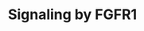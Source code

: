 ---
annotations:
- type: Pathway Ontology
  value: signaling pathway
authors:
- ReactomeTeam
- Egonw
description: The 22 members of the fibroblast growth factor (FGF) family of growth
  factors mediate their cellular responses by binding to and activating the different
  isoforms encoded by the four receptor tyrosine kinases (RTKs) designated FGFR1,
  FGFR2, FGFR3 and FGFR4. These receptors are key regulators of several developmental
  processes in which cell fate and differentiation to various tissue lineages are
  determined. Unlike other growth factors, FGFs act in concert with heparin or heparan
  sulfate proteoglycan (HSPG) to activate FGFRs and to induce the pleiotropic responses
  that lead to the variety of cellular responses induced by this large family of growth
  factors. An alternative, FGF-independent, source of FGFR activation originates from
  the interaction with cell adhesion molecules, typically in the context of interactions
  on neural cell membranes and is crucial for neuronal survival and development.<br><br>Upon
  ligand binding, receptor dimers are formed and their intrinsic tyrosine kinase is
  activated causing phosphorylation of multiple tyrosine residues on the receptors.
  These then serve as docking sites for the recruitment of SH2 (src homology-2) or
  PTB (phosphotyrosine binding) domains of adaptors, docking proteins or signaling
  enzymes. Signaling complexes are assembled and recruited to the active receptors
  resulting in a cascade of phosphorylation events.<br><br>This leads to stimulation
  of intracellular signaling pathways that control cell proliferation, cell differentiation,
  cell migration, cell survival and cell shape, depending on the cell type or stage
  of maturation.<br>  View original pathway at [http://www.reactome.org/PathwayBrowser/#DIAGRAM=5654736
  Reactome].
last-edited: 2021-01-25
organisms:
- Homo sapiens
redirect_from:
- /index.php/Pathway:WP3335
- /instance/WP3335
schema-jsonld:
- '@context': https://schema.org/
  '@id': https://wikipathways.github.io/pathways/WP3335.html
  '@type': Dataset
  creator:
    '@type': Organization
    name: WikiPathways
  description: The 22 members of the fibroblast growth factor (FGF) family of growth
    factors mediate their cellular responses by binding to and activating the different
    isoforms encoded by the four receptor tyrosine kinases (RTKs) designated FGFR1,
    FGFR2, FGFR3 and FGFR4. These receptors are key regulators of several developmental
    processes in which cell fate and differentiation to various tissue lineages are
    determined. Unlike other growth factors, FGFs act in concert with heparin or heparan
    sulfate proteoglycan (HSPG) to activate FGFRs and to induce the pleiotropic responses
    that lead to the variety of cellular responses induced by this large family of
    growth factors. An alternative, FGF-independent, source of FGFR activation originates
    from the interaction with cell adhesion molecules, typically in the context of
    interactions on neural cell membranes and is crucial for neuronal survival and
    development.<br><br>Upon ligand binding, receptor dimers are formed and their
    intrinsic tyrosine kinase is activated causing phosphorylation of multiple tyrosine
    residues on the receptors. These then serve as docking sites for the recruitment
    of SH2 (src homology-2) or PTB (phosphotyrosine binding) domains of adaptors,
    docking proteins or signaling enzymes. Signaling complexes are assembled and recruited
    to the active receptors resulting in a cascade of phosphorylation events.<br><br>This
    leads to stimulation of intracellular signaling pathways that control cell proliferation,
    cell differentiation, cell migration, cell survival and cell shape, depending
    on the cell type or stage of maturation.<br>  View original pathway at [http://www.reactome.org/PathwayBrowser/#DIAGRAM=5654736
    Reactome].
  keywords:
  - 'FGF4 '
  - mutants and
  - 'SHC1-2 '
  - FGFR1OP-p-FGFR1
  - homodimer
  - PP2A(A:C):SPRY2
  - GRB2:GAB1
  - 'CPSF6-p-2Y-FGFR1 fusion '
  - FGFR1c P252X mutant
  - 'FGF1 '
  - 'PI(3,4,5)P3 '
  - p-STAT5A, p-STAT5B
  - P252X mutants
  - 'dovitinib '
  - 'TRIM24-p-2Y-FGFR1 fusion '
  - 'FGF17-1 '
  - 'FGF8-1 '
  - 'p-Y546,Y584-PTPN11 '
  - FGFR1:p-FRS3
  - FRS2
  - 'ZMYM2-p-2Y-FGFR1 fusion '
  - p-Y371-CBL:GRB2
  - FGFR1:p-FRS2:p-PTPN11:GRB2:GAB1:PI3K
  - fusions:PLCG1
  - 'BCR-p-FGFR1 fusion '
  - p-SPRY2:GRB2
  - GRB2-1:SOS1
  - PP2A (A:C)
  - FGFR1:p-FRS:p-PTPN11
  - 'STAT1 '
  - FGFR1:p-FRS2
  - 'UBC(457-532) '
  - 'PPP2CB '
  - 'p-Y699-STAT5B '
  - 'FGF2(10-155) '
  - 'STAT5B '
  - PP2A(A:C):S112/S121-pSPRY2
  - dimers
  - 'SPRED2 '
  - 'UBC(1-76) '
  - 'SPRY2 '
  - 'FGFR1b '
  - cascade
  - 'PPP2CA '
  - Activated
  - 'FGFR1 K656E '
  - Plasma membrane
  - FGFR1:p-FRS2:GRB2:GAB1:PIK3R1
  - KAL1:HS
  - 'UBC(77-152) '
  - 'GalNAc-T178-FGF23(25-251) '
  - 'p-Y-GAB2 '
  - 'FGFR1OP-p-FGFR1 fusion '
  - FGF23 bound to
  - 'FGFR1OP-FGFR1 fusion '
  - 'CBL '
  - 'p-S111,S120-SPRY2 '
  - inhibitors of FGFR1
  - FGFR:p-FRS2:p-PTPN11:GRB2:GAB1:PIK3R1
  - 'p-8Y- FGFR1 R576W '
  - p-T,Y MAPK dimers
  - Ub-(Y55/Y227)p-SPRY2
  - RAF/MAP kinase
  - mutant:GRB2:GAB2
  - 'FGFR1 N546K '
  - signaling
  - 'GAB2 '
  - FGFR1:p-FRS2:GRB2:SOS1
  - STAT1, STAT3
  - 'UBB(77-152) '
  - GRB2:GAB1:PIK3R1
  - 'UBC(229-304) '
  - p-Y701-STAT1,
  - Klotho bound to
  - 'pY177-BCR-p-FGFR1 fusion '
  - 'FGFR1OP2-FGFR1 fusion '
  - 'CPSF6-FGFR1 fusion '
  - PP2A(A:C):Y55/Y227-pSPRY2
  - 'p-Y694-STAT5A '
  - 'UBC(305-380) '
  - homodimers
  - 'ERLIN2(1-185):FGFR1(c.-88-822) fusion '
  - 'LRRFIP1-FGFR1 fusion '
  - cytosolic p-FGFR1
  - 'FGFRL1 '
  - 'UBC(609-684) '
  - FGFR1c homodimer
  - 'SOS1 '
  - 'p-T202,Y204-MAPK3 '
  - 'UBC(533-608) '
  - Activated FGFR1:FRS3
  - KAL1
  - overexpressed FGFR1
  - FGFR1c
  - 'FGF10 '
  - mutant dimer
  - p-S111,S120-SPRY2
  - PTPN11
  - 'FGF6 '
  - 'UBB(153-228) '
  - FGFR1 mutants with
  - SPRED1/2 dimer
  - Activated FGFR1
  - FGFR1c P252X mutants
  - STAT5A,STAT5B
  - FGFR1:p-FRS2:p-PTPN11
  - 'STAT3 '
  - 'p-Y705-STAT3 '
  - bound to FGF
  - 'ERLIN2(1-185):p-8Y FGFR1(c.-88-822) fusion '
  - BRAF
  - FGFR1b-binding FGFs
  - p21 RAS:GDP
  - PPA2A (A:C):Y55/Y227
  - FGF23
  - Ub:Y55/Y227-pSPRY2:CBL
  - FGFR1:PLCG1
  - 'FGF9 '
  - 'p-6Y FGFR1(22-763):TACC1(571-805) fusion '
  - Activated FGFR1:FRS2
  - plasma membrane
  - 'FGF18 '
  - 'p-Y701-STAT1 '
  - 'GTP '
  - FGFR1:TKIs
  - enhanced kinase
  - 'SPRED1 '
  - FGFR1:p-4Y-PLCG1
  - Overexpressed FGFR1
  - 'ZMYM2-FGFR1 fusion '
  - 'CNTRL-p-2Y-FGFR1 fusion '
  - 'FRS3 '
  - Tyrosine kinase
  - 'UBB(1-76) '
  - Plasma membrane p-Y
  - 'PIK3CA '
  - pY177-BCR-p-FGFR1
  - dimer:SPRED1/2
  - 'p-Y239,Y240,Y317-SHC1-2 '
  - 'FLRT2 '
  - 'MYO18A-FGFR1 fusion '
  - 'S-Farn-Me KRAS4B '
  - p-FGFR1 fusion
  - 'cytosolic activated FGFR1 fusion mutants '
  - PPA2A(A:C):SPRY2
  - 'FGFR1 R576W '
  - FGFR1 mutant dimers
  - 'KAL1 '
  - PLCG1
  - FGFR1b
  - p-T250,T255,T385,S437-MKNK1
  - 'MYO18A-p-2Y-FGFR1 fusion '
  - mutant:GRB2:p-GAB2:PIK3R1
  - ATP
  - 'FGFR1c '
  - FLRT1,2,3
  - 'STAT5A '
  - 'BAG4(1-126):FGFR1(208-822) fusion '
  - FGFR1:p-8T-FRS2
  - GDP
  - Y55/Y227-pSPRY2:CBL
  - PIP3 activates AKT
  - 'p-8Y-FGFR1c P252R '
  - 'BAG4(1-126):p-8Y FGFR1(208-822) fusion '
  - cytosolic FGFR1
  - 'p-8Y-FGFR1 N546K '
  - 'GAB1 '
  - fusion:p-PLCG1
  - 'p-Y194,Y195,Y272-SHC1-3 '
  - 'HS '
  - 'CUX1-p-2Y-FGFR1 fusion '
  - 'S-Farn-Me PalmS NRAS '
  - SHC1-2,SHC1-3
  - dimers bound to
  - SRC-1
  - HS
  - mutant
  - FGFR1b homodimer
  - p-Y705-STAT3
  - Activated FGFR1:FLRT
  - pY177-BCR1-p-FGFR1
  - 'p-8Y-FGFR1c '
  - FGFR1:p-FRS
  - 'FGF20 '
  - FGFR1:p-FRS2:GRB2:GAB1:PI3K
  - dimer
  - PIK3R1
  - activated
  - 'p-8Y-FGFR1c P252T '
  - 'p-Y55,Y227-SPRY2 '
  - PI(3,4,5)P3
  - mutant:GRB2:p-GAB1:PI3K
  - Activated FGFR1c
  - 'p-Y371-CBL '
  - FGFRL1-binding
  - 'FGF22 '
  - 'p-S112,S115-SPRY2 '
  - pY177-BCR-pY-FGFR1
  - mutant:GRB2:p-GAB2
  - 'UBC(381-456) '
  - (A:C):S112/S115
  - DAG and IP3
  - S111/S120
  - 'BCR-FGFR1 fusion '
  - 'FGFR1c P252T '
  - 'FGF23(25-251) '
  - 'p-T185,Y187-MAPK1 '
  - 'p-8Y-FGFR1 K656E '
  - FGFs
  - 'GRB2-1 '
  - 'FGFR1c P252R '
  - 'KL-2 '
  - fusion mutant
  - 'FGF5-1 '
  - Ub
  - GRB2-1
  - 'BRAF '
  - 'RPS27A(1-76) '
  - 'FGF3 '
  - 'FRS2 '
  - 'S-Farn-Me-PalmS KRAS4A '
  - 'LRRFIP1-p-2Y-FGFR1 fusion '
  - 'TRIM24-FGFR1 fusion '
  - 'S-Farn-Me-2xPalmS HRAS '
  - with enhanced
  - GTP
  - FGFR1:p-FRS2:p-PTPN11:p-CBL:GRB2
  - PI(4,5)P2
  - p21 RAS:GTP
  - FGF23:Klotho
  - 'UBA52(1-76) '
  - mutant dimers with
  - FGFR1 fusions
  - overexpressed
  - fusion mutants
  - FGFRL1 dimer
  - FRS3
  - FGFR1c-binding FGFs
  - GRB2:GAB2
  - dimers:TKIs
  - 'p-6Y-FRS2 '
  - BCR-p-FGFR1 fusion
  - PIK3CA
  - FGFRL1
  - FGFR1:p-SHC1:GRB2:SOS1
  - PPA2A
  - Activated FGFR1:SHC1
  - 'FGFR1(22-763):TACC1(571-805) fusion '
  - 'GDP '
  - 'KL-1 '
  - FGFR1 fusion dimers
  - ADP
  - 'p-4Y-PLCG1 '
  - p-FGFR1 mutant
  - 'PPP2R1A '
  - FGFR1c:KAL1
  - FGFR1:p-FRS:PTPN11
  - fusion mutant dimer
  - 'CNTRL-FGFR1 fusion '
  - FGFRL1-binding FGFs
  - fusions:PI3K
  - p-SPRY2:B-RAF
  - 'p-8Y-FGFR1c P252S '
  - 'FGFR1OP2-p-2Y-FGFR1 fusion '
  - 'SHC1-3 '
  - mutants and fusions
  - 'FGFR1c P252S '
  - 'FLRT1 '
  - 'Activated FGFR1 mutants '
  - 'p-8T-FRS2 '
  - 'PIK3R1 '
  - Overexpressed
  - 'p-8Y-FGFR1b '
  - 'p-S112,S121-SPRY2 '
  - 'FLRT3 '
  - bound to
  - 'UBC(153-228) '
  - FGFs:FGFRL1 dimer
  - FGFR1:p-SHC1
  - complex:Ub-p-FRS2
  - dimers:PIK3R1
  - kinase activity
  - p-4Y-PLCG1
  - p-Y177-BCR-pY-FGFR1
  - SPRY2:B-RAF
  - 'PTPN11 '
  - 'p-5Y-FRS3 '
  - 'PLCG1 '
  - CBL
  - inhibitors of
  - FGFR1 fusion mutant
  - Klotho and FGFR1c
  - Pi
  - p-SPRY2
  - Ub-Activated FGFR1
  - 'CUX1-FGFR1 fusion '
  - activity
  - Activated FGFR1b
  license: CC0
  name: Signaling by FGFR1
seo: CreativeWork
title: Signaling by FGFR1
wpid: WP3335
---